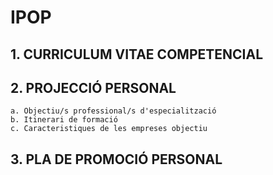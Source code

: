 # IPOP
## 1. CURRICULUM VITAE COMPETENCIAL
## 2. PROJECCIÓ PERSONAL
    a. Objectiu/s professional/s d'especialització
    b. Itinerari de formació
    c. Caracteristiques de les empreses objectiu

## 3. PLA DE PROMOCIÓ PERSONAL
